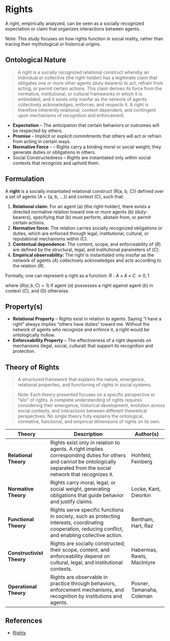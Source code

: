 # Rights

A right, empirically analyzed, can be seen as a socially recognized expectation or claim that organizes interactions between agents.

Note: This study focuses on how rights function in social reality, rather than tracing their mythological or historical origins.

## Ontological Nature

> A right is a socially recognized relational construct whereby an individual or collective (the right-holder) has a legitimate claim that obligates one or more other agents (duty-bearers) to act, refrain from acting, or permit certain actions. This claim derives its force from the normative, institutional, or cultural frameworks in which it is embedded, and it exists only insofar as the network of agents collectively acknowledges, enforces, and respects it. A right is therefore inherently relational, context-dependent, and contingent upon mechanisms of recognition and enforcement.

- **Expectation** – The anticipation that certain behaviors or outcomes will be respected by others.
- **Promise** – Implicit or explicit commitments that others will act or refrain from acting in certain ways.
- **Normative Force** - – Rights carry a binding moral or social weight; they generate duties or obligations in others.
- Social Constructedness – Rights are instantiated only within social contexts that recognize and uphold them.

## Formulation

A **right** is a socially instantiated relational construct (R(a, b, C)) defined over a set of agents (A = {a, b, ...}) and context (C), such that:

1. **Relational claim:** For an agent (a) (the right-holder), there exists a directed normative relation toward one or more agents (b) (duty-bearers), specifying that (b) must perform, abstain from, or permit certain actions.
2. **Normative force:** The relation carries socially recognized obligations or duties, which are enforced through legal, institutional, cultural, or reputational mechanisms within (C).
3. **Contextual dependence:** The content, scope, and enforceability of $(R)$ are defined by the structural, legal, and institutional parameters of $(C)$.
4. **Empirical observability:** The right is instantiated only insofar as the network of agents $(A)$ collectively acknowledges and acts according to the relation $(R)$.

Formally, one can represent a right as a function: $R : A \times A \times C \rightarrow {0,1}$

where $(R(a, b, C) = 1)$ if agent $(a)$ possesses a right against agent $(b)$ in context $(C)$, and $(0)$ otherwise.

## Property(s)

- **Relational Property** – Rights exist in relation to agents. Saying “I have a right” always implies “others have duties” toward me. Without the network of agents who recognize and enforce it, a right would be ontologically hollow.
- **Enforceability Property** – The effectiveness of a right depends on mechanisms (legal, social, cultural) that support its recognition and protection.

## Theory of Rights

> A structured framework that explains the nature, emergence, relational properties, and functioning of rights in social systems.

> Note: Each theory presented focuses on a specific perspective or “silo” of rights. A complete understanding of rights requires considering their emergence, historical development, evolution across social contexts, and interactions between different theoretical perspectives. No single theory fully explains the ontological, normative, functional, and empirical dimensions of rights on its own.

| **Theory**                             | **Description**                                                                                                                                                           | **Author(s)** |
| -------------------------------------- | -------------------------------------------------------------------------------------------------------------------------------------------------------------------------- | -------------------------- |
| **Relational Theory**                  | Rights exist only in relation to agents. A right implies corresponding duties for others and cannot be ontologically separated from the social network that recognizes it. | Hohfeld, Feinberg          |
| **Normative Theory**                   | Rights carry moral, legal, or social weight, generating obligations that guide behavior and justify claims.                                                                | Locke, Kant, Dworkin       |
| **Functional Theory**                  | Rights serve specific functions in society, such as protecting interests, coordinating cooperation, reducing conflict, and enabling collective action.                     | Bentham, Hart, Raz         |
| **Constructivist Theory** | Rights are socially constructed; their scope, content, and enforceability depend on cultural, legal, and institutional contexts.                                           | Habermas, Rawls, MacIntyre |
| **Operational Theory**     | Rights are observable in practice through behaviors, enforcement mechanisms, and recognition by institutions and agents.                                                   | Posner, Tamanaha, Coleman  |

## References

- [Rights](https://en.wikipedia.org/wiki/Rights)
